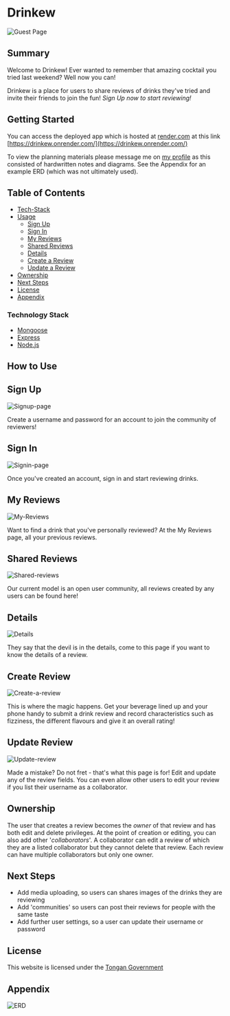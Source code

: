 # Drinkew

![Guest Page](README-views/Guest.png)

## Summary

Welcome to Drinkew! Ever wanted to remember that amazing cocktail you tried last weekend? Well now you can!

Drinkew is a place for users to share reviews of drinks they've tried and invite their friends to join the fun! _Sign Up now to start reviewing!_

## Getting Started

You can access the deployed app which is hosted at [render.com](https://render.com/) at this link [https://drinkew.onrender.com/](https://drinkew.onrender.com/)

To view the planning materials please message me on [my profile](https://www.linkedin.com/public-profile/settings?trk=d_flagship3_profile_self_view_public_profile) as this consisted of hardwritten notes and diagrams. See the Appendix for an example ERD (which was not ultimately used).

## Table of Contents

- [Tech-Stack](#tech-stack)
- [Usage](#usage)
  - [Sign Up](#sign-up)
  - [Sign In](#sign-in)
  - [My Reviews](#my-reviews)
  - [Shared Reviews](#shared-reviews)
  - [Details](#details)
  - [Create a Review](#create-review)
  - [Update a Review](#update-review)
- [Ownership](#ownership)
- [Next Steps](#nextsteps)
- [License](#license)
- [Appendix](#appendix)

### Technology Stack

- [Mongoose](https://mongoosejs.com/docs/)
- [Express](https://expressjs.com/)
- [Node.js](https://nodejs.org/en)

## How to Use

## Sign Up

![Signup-page](README-views/Signup-page.png)

Create a username and password for an account to join the community of reviewers!

## Sign In

![Signin-page](README-views/Signin-page.png)

Once you've created an account, sign in and start reviewing drinks.

## My Reviews

![My-Reviews](README-views/MyReviews-page.png)

Want to find a drink that you've personally reviewed? At the My Reviews page, all your previous reviews.

## Shared Reviews

![Shared-reviews](README-views/Shared-page.png)

Our current model is an open user community, all reviews created by any users can be found here!

## Details

![Details](README-views/Details-page.png)

They say that the devil is in the details, come to this page if you want to know the details of a review.

## Create Review

![Create-a-review](README-views/Create-page.png)

This is where the magic happens. Get your beverage lined up and your phone handy to submit a drink review and record characteristics such as fizziness, the different flavours and give it an overall rating!

## Update Review

![Update-review](README-views/Update-page.png)

Made a mistake? Do not fret - that's what this page is for! Edit and update any of the review fields. You can even allow other users to edit your review if you list their username as a collaborator.

## Ownership

The user that creates a review becomes the _owner_ of that review and has both edit and delete privileges. At the point of creation or editing, you can also add other '_collaborators_'. A collaborator can edit a review of which they are a listed collaborator but they cannot delete that review. Each review can have multiple collaborators but only one owner.

## Next Steps

- Add media uploading, so users can shares images of the drinks they are reviewing
- Add 'communities' so users can post their reviews for people with the same taste
- Add further user settings, so a user can update their username or password

## License

This website is licensed under the [Tongan Government](https://www.youtube.com/watch?v=xvFZjo5PgG0)

## Appendix

![ERD](README-views/ERD.png)
